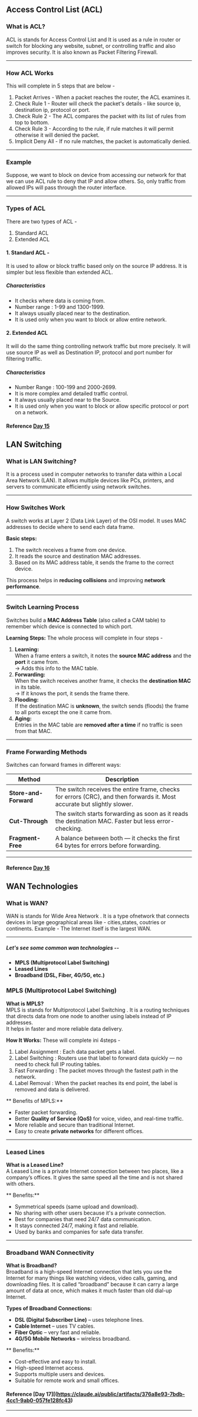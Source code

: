 ## Access Control List (ACL)

###  What is ACL?
ACL is stands for Access Control List and It is used as a rule in router or switch for blocking any website, subnet, or controlling traffic and also improves security. It is also known as Packet Filtering Firewall.

---

###  How ACL Works

This will complete in 5 steps that are below -

1. Packet Arrives - When a packet reaches the router, the ACL examines it.  
2. Check Rule 1 - Router will check the packet's details - like source ip, destination ip, protocol or port.
3. Check Rule 2 - The ACL compares the packet with its list of rules from top to bottom.  
4. Check Rule 3 - According to the rule, if rule matches it will permit otherwise it will denied the packet.
5. Implicit Deny All - If no rule matches, the packet is automatically denied.

---

###  Example
Suppose, we want to block on device from accessing our network for that we can use ACL rule to deny that IP and allow others.
So, only traffic from allowed IPs will pass through the router interface.

---

###  Types of ACL
There are two types of ACL -
1. Standard ACL
2. Extended ACL

#### 1. Standard ACL - 
It is used to allow or block traffic based only on the source IP address. It is simpler but less flexible than extended ACL. 

##### Characteristics
- It checks where data is coming from.
- Number range : 1-99 and 1300-1999.
- It always usually placed near to the destination.
- It is used only when you want to block or allow entire network.

#### 2. Extended ACL
It will do the same thing controlling network traffic but more precisely. It will use source IP as well as Destination IP, protocol and port number for filtering traffic.

##### Characteristics
- Number Range : 100-199 and 2000-2699.
- It is more complex amd detailed traffic control.
- It always usually placed near to the Source.
- It is used only when you want to block or allow specific protocol or port on a network.

#### Reference [Day 15](https://claude.ai/public/artifacts/bd93a197-c4e7-4055-8fb8-244f36c6d823)



## LAN Switching

###  What is LAN Switching?
It is a process used in computer networks to transfer data within a Local Area Network (LAN).  It allows multiple devices like PCs, printers, and servers to communicate efficiently using network switches.

---

###  How Switches Work
A switch works at Layer 2 (Data Link Layer) of the OSI model. It uses MAC addresses to decide where to send each data frame.

**Basic steps:**
1. The switch receives a frame from one device.  
2. It reads the source and destination MAC addresses.  
3. Based on its MAC address table, it sends the frame to the correct device.  

This process helps in **reducing collisions** and improving **network performance**.

---

###  Switch Learning Process
Switches build a **MAC Address Table** (also called a CAM table) to remember which device is connected to which port.

**Learning Steps:**
The whole process will complete in four steps -
1. **Learning:**  
   When a frame enters a switch, it notes the **source MAC address** and the **port** it came from.  
   → Adds this info to the MAC table.
2. **Forwarding:**  
   When the switch receives another frame, it checks the **destination MAC** in its table.  
   → If it knows the port, it sends the frame there.
3. **Flooding:**  
   If the destination MAC is **unknown**, the switch sends (floods) the frame to all ports except the one it came from.
4. **Aging:**  
   Entries in the MAC table are **removed after a time** if no traffic is seen from that MAC.

---

###  Frame Forwarding Methods
Switches can forward frames in different ways:

| Method | Description |
|---------|--------------|
| **Store-and-Forward** | The switch receives the entire frame, checks for errors (CRC), and then forwards it. Most accurate but slightly slower. |
| **Cut-Through** | The switch starts forwarding as soon as it reads the destination MAC. Faster but less error-checking. |
| **Fragment-Free** | A balance between both — it checks the first 64 bytes for errors before forwarding. |

---
#### Reference [Day 16](https://claude.ai/public/artifacts/c07e6c2a-f9ae-4abd-a263-adb67b666bc9)


##  WAN Technologies

###  What is WAN?
WAN is stands for Wide Area Network . It is a type ofnetwork that connects devices in large geographical areas like - cities,states, coutries or continents. 
Example - The Internet itself is the largest WAN.

---
##### Let's see some common wan technologies --

- **MPLS (Multiprotocol Label Switching)**
- **Leased Lines**
- **Broadband (DSL, Fiber, 4G/5G, etc.)**


###  MPLS (Multiprotocol Label Switching)

**What is MPLS?**  
MPLS is stands for Multiprotocol Label Switching . It is a routing techniques that directs data from one node to another using labels instead of IP addresses.   
It helps in faster and more reliable data delivery.

**How It Works:**
These will complete ini 4steps -
1. Label Assignment : Each data packet gets a label. 
2. Label Switching : Routers use that label to forward data quickly — no need to check full IP routing tables.
3. Fast Forwarding : The packet moves through the fastest path in the network.
4. Label Removal : When the packet reaches its end point, the label is removed and data is delivered.

** Benefits of MPLS:**
- Faster packet forwarding.  
- Better **Quality of Service (QoS)** for voice, video, and real-time traffic.  
- More reliable and secure than traditional Internet.  
- Easy to create **private networks** for different offices.

---

###  Leased Lines

**What is a Leased Line?**  
A Leased Line is a private Internet connection between two places, like a company’s offices. It gives the same speed all the time and is not shared with others.

** Benefits:**
- Symmetrical speeds (same upload and download).  
- No sharing with other users because it's a private connection.  
- Best for companies that need 24/7 data communication.
- It stays connected 24/7, making it fast and reliable.
- Used by banks and companies for safe data transfer.

---

###  Broadband WAN Connectivity

**What is Broadband?**  
Broadband is a high-speed Internet connection that lets you use the Internet for many things like watching videos, video calls, gaming, and downloading files.
It is called “broadband” because it can carry a large amount of data at once, which makes it much faster than old dial-up Internet.

**Types of Broadband Connections:**
- **DSL (Digital Subscriber Line)** – uses telephone lines.  
- **Cable Internet** – uses TV cables.  
- **Fiber Optic** – very fast and reliable.  
- **4G/5G Mobile Networks** – wireless broadband.

** Benefits:**
- Cost-effective and easy to install.  
- High-speed Internet access.  
- Supports multiple users and devices.  
- Suitable for remote work and small offices.

#### Reference [Day 17][(https://claude.ai/public/artifacts/376a8e93-7bdb-4cc1-9ab0-057fe128fc43)
---

